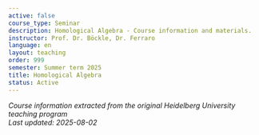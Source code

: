 ```yaml
---
active: false
course_type: Seminar
description: Homological Algebra - Course information and materials.
instructor: Prof. Dr. Böckle, Dr. Ferraro
language: en
layout: teaching
order: 999
semester: Summer term 2025
title: Homological Algebra
status: Active
---
```



*Course information extracted from the original Heidelberg University teaching program*  
*Last updated: 2025-08-02*